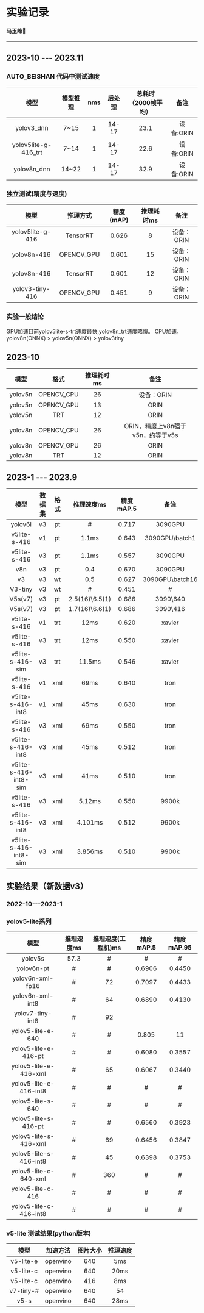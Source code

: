 # 实验记录
#### <p align = "left">马玉峰📜</p>


--------------
## 2023-10 --- 2023.11
### AUTO_BEISHAN 代码中测试速度
|模型|模型推理|nms|后处理|总耗时（2000帧平均）|备注|
| :----:| :----:| :----:|:----:|:----:|:----:|
|yolov3_dnn|7~15|1|14-17|23.1|设备:ORIN|
|yolov5lite-g-416_trt|7~14|1|14-17|22.6|设备:ORIN|
|yolov8n_dnn|14~22|1|14-17|32.9|设备:ORIN|

### 独立测试(精度与速度)

| 模型  |推理方式|精度(mAP)|推理耗时ms|备注|
| :----:| :----:| :----:|:----:|:----:|
|yolov5lite-g-416| TensorRT|0.626| 8| 设备：ORIN| 
|yolov8n-416| OPENCV_GPU|0.601| 15|设备：ORIN |
|yolov8n-416| TensorRT|0.601| 12|设备：ORIN |
|yolov3-tiny-416|OPENCV_GPU|0.451|9|设备：ORIN|

### 实验一般结论

GPU加速目前yolov5lite-s-trt速度最快,yolov8n_trt速度略慢。
CPU加速，yolov8n(ONNX) > yolov5n(ONNX) > yolov3tiny
## 2023-10
| 模型  |格式|推理耗时ms|备注|
| :----:| :----:| :----:|:----:|
|yolov5n| OPENCV_CPU| 26|设备：ORIN |
|yolov5n| OPENCV_GPU| 13|ORIN |
|yolov5n| TRT| 12|ORIN |
|yolov8n| OPENCV_CPU| 26|ORIN，精度上v8n强于v5n，约等于v5s |
|yolov8n| OPENCV_GPU| 26|ORIN |
|yolov8n| TRT| 12| ORIN|

## 2023-1 --- 2023.9
| 模型  | 数据集|格式|推理速度ms|精度mAP.5|备注|
| :----:| :----:| :----:|:----:|:----:|:----:|
|yolov6l|v3|pt|#|0.717|3090GPU|
|v5lite-s-416|v1|pt|1.1ms|0.643|3090GPU\batch1|
|v5lite-s-416|v3|pt|1.1ms|0.557|3090GPU|
|v8n|v3|pt|0.4|0.670|3090GPU|
|v3|v3|wt|0.5|0.627|3090GPU\batch16|
|V3-tiny|v3|wt|#|0.451|#|
|V5s(v7)|v3|pt|2.5(16)\6.5(1)|0.686|3090\640|
|V5s(v7)|v3|pt|1.7(16)\6.6(1)|0.686|3090\416|
|v5lite-s-416|v1|trt|12ms|0.620|xavier|
|v5lite-s-416|v3|trt|12ms|0.550|xavier|
|v5lite-s-416-sim|v3|trt|11.5ms|0.546|xavier|
|v5lite-s-416|v1|xml|69ms|0.640|tron|
|v5lite-s-416-int8|v1|xml|45ms|0.630|tron|
|v5lite-s-416|v3|xml|69ms|0.550|tron|
|v5lite-s-416-int8|v3|xml|45ms|0.512|tron|
|v5lite-s-416-int8-sim|v3|xml|41ms|0.510|tron|
|v5lite-s-416|v3|xml|5.12ms|0.550|9900k|
|v5lite-s-416-int8|v3|xml|4.101ms|0.512|9900k|
|v5lite-s-416-int8-sim|v3|xml|3.856ms|0.510|9900k|

## 实验结果（新数据v3）

### 2022-10---2023-1
### yolov5-lite系列

| 模型  | 推理速度ms|推理速度(工程机)ms|精度mAP.5|精度mAP.95|
| :----:| :----:| :----:|:----:|:----:|
| yolov5s| 57.3|#|# |#|
|yolov6n-pt|#|#|0.6906|0.4450|
|yolov6n-xml-fp16|#|72|0.7097|0.4433|
|yolov6n-xml-int8|#|64|0.6890|0.4130|
|yolov7-tiny-int8|#|92| | |
|yolov5-lite-e-640|#|#|0.805|11|
|yolov5-lite-e-416-pt|#|#|0.6080|0.3557|
|yolov5-lite-e-416-xml|#|65|0.6067|0.3440|
|yolov5-lite-e-416-int8|#|#|#|#|
|yolov5-lite-s-640|#|#|#|#|
|yolov5-lite-s-416-pt|#|#|0.6560|0.3923|
|yolov5-lite-s-416-xml|#|69|0.6456|0.3847|
|yolov5-lite-s-416-int8|#|45|0.6398|0.3753|
|yolov5-lite-c-640-xml|#|360|#|#|
|yolov5-lite-c-416|#|#|#|#|
|yolov5-lite-c-416-int8|#|#|#|#|

### v5-lite 测试结果(python版本) 

| 模型  | 加速方法 |图片大小|推理速度 |
| :----:| :----:| :----:|:----:|
| v5-lite-e | openvino| 640 |5ms |
| v5-lite-c | openvino| 640 |20ms|
| v5-lite-c | openvino| 416 |8ms |
| v7-tiny-# | openvino| 640 |54  |
| v5-s      | openvino| 640 |28ms|

